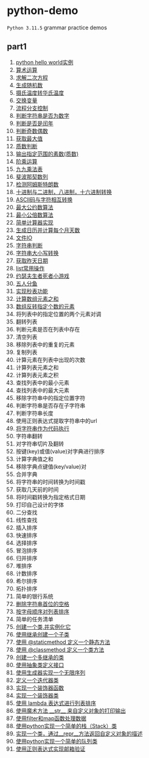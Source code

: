 # python-demo

`Python 3.11.5` grammar practice demos

## part1

1. [python hello world实例](https://github.com/bigredcapss/python-demo/part1/blob/main/helloworld.py)
2. [算术运算](https://github.com/bigredcapss/python-demo/blob/main/part1/test_operations.py)
3. [求解二次方程](https://github.com/bigredcapss/python-demo/blob/main/part1/quadratic_solver.py)
4. [生成随机数](https://github.com/bigredcapss/python-demo/blob/main/part1/test_random.py)
5. [摄氏温度转华氏温度](https://github.com/bigredcapss/python-demo/blob/main/part1/temperature_convert.py)
6. [交换变量](https://github.com/bigredcapss/python-demo/blob/main/part1/test_swap_var.py)
7. [流程分支控制](https://github.com/bigredcapss/python-demo/blob/main/part1/test_process_branch.py)
8. [判断字符串是否为数字](https://github.com/bigredcapss/python-demo/blob/main/part1/test_is_number.py)
9. [判断是否是闰年](https://github.com/bigredcapss/python-demo/blob/main/part1/test_leap_year.py)
10. [判断奇数偶数](https://github.com/bigredcapss/python-demo/blob/main/part1/test_odd_even.py)
11. [获取最大值](https://github.com/bigredcapss/python-demo/blob/main/part1/test_max.py)
12. [质数判断](https://github.com/bigredcapss/python-demo/blob/main/part1/test_prime.py)
13. [输出指定范围的素数(质数)](https://github.com/bigredcapss/python-demo/blob/main/part1/test_output_range_number.py)
14. [阶乘运算](https://github.com/bigredcapss/python-demo/blob/main/part1/test_factorial.py)
15. [九九乘法表](https://github.com/bigredcapss/python-demo/blob/main/part1/test_multiplication-table.py)
16. [斐波那契数列](https://github.com/bigredcapss/python-demo/blob/main/part1/test_fibonacci_sequence.py)
17. [检测阿姆斯特朗数](https://github.com/bigredcapss/python-demo/blob/main/part1/test_armstrong_number.py)
18. [十进制与二进制，八进制，十六进制转换](https://github.com/bigredcapss/python-demo/blob/main/part1/test_number_system.py)
19. [ASCII码与字符相互转换](https://github.com/bigredcapss/python-demo/blob/main/part1/test_ascii.py)
20. [最大公约数算法](https://github.com/bigredcapss/python-demo/blob/main/part1/test_hcf.py)
21. [最小公倍数算法](https://github.com/bigredcapss/python-demo/blob/main/part1/test_lcm.py)
22. [简单计算器实现](https://github.com/bigredcapss/python-demo/blob/main/part1/test_calculator.py)
23. [生成日历并计算每个月天数](https://github.com/bigredcapss/python-demo/blob/main/part1/test_calendar.py)
24. [文件IO](https://github.com/bigredcapss/python-demo/blob/main/part1/test_file_io.py)
25. [字符串判断](https://github.com/bigredcapss/python-demo/blob/main/part1/test_str.py)
26. [字符串大小写转换](https://github.com/bigredcapss/python-demo/blob/main/part1/test_str_convert.py)
27. [获取昨天日期](https://github.com/bigredcapss/python-demo/blob/main/part1/test_datetime.py)
28. [list常用操作](https://github.com/bigredcapss/python-demo/blob/main/part1/test_list.py)
29. [约瑟夫生者死者小游戏](https://github.com/bigredcapss/python-demo/blob/main/part1/test_joseph.py)
30. [五人分鱼](https://github.com/bigredcapss/python-demo/blob/main/part1/test_fish.py)
31. [实现秒表功能](https://github.com/bigredcapss/python-demo/blob/main/part1/test_time.py)
32. [计算数组元素之和](https://github.com/bigredcapss/python-demo/blob/main/part1/test_sum_array.py)
33. [数组反转指定个数的元素](https://github.com/bigredcapss/python-demo/blob/main/part1/test_reverse_array.py)
34. 将列表中的指定位置的两个元素对调
35. 翻转列表
36. 判断元素是否在列表中存在
37. 清空列表
38. 移除列表中的重复的元素
39. 复制列表
40. 计算元素在列表中出现的次数
41. 计算列表元素之和
42. 计算列表元素之积
43. 查找列表中的最小元素
44. 查找列表中的最大元素
45. 移除字符串中的指定位置字符
46. 判断字符串是否存在子字符串
47. 判断字符串长度
48. 使用正则表达式提取字符串中的url
49. [将字符串作为代码执行](https://github.com/bigredcapss/python-demo/blob/main/part1/test_exec.py)
50. 字符串翻转
51. 对字符串切片及翻转
52. 按键(key)或值(value)对字典进行排序
53. 计算字典值之和
54. 移除字典点键值(key/value)对
55. 合并字典
56. 将字符串的时间转换为时间戳
57. 获取几天前的时间
58. 将时间戳转换为指定格式日期
59. 打印自己设计的字体
60. 二分查找
61. 线性查找
62. 插入排序
63. 快速排序
64. 选择排序
65. 冒泡排序
66. 归并排序
67. 堆排序
68. 计数排序
69. 希尔排序
70. 拓扑排序
71. 简单的银行系统
72. [删除字符串首位的空格](https://github.com/bigredcapss/python-demo/blob/main/part1/test_strip.py)
73. [按字母顺序对列表排序](https://github.com/bigredcapss/python-demo/blob/main/part1/test_sort.py)
74. 简单的任务清单
75. [创建一个类,并实例化它](https://github.com/bigredcapss/python-demo/blob/main/part1/test_class_init.py)
76. [使用继承创建一个子类](https://github.com/bigredcapss/python-demo/blob/main/part1/test_class_extend.py)
77. [使用 @staticmethod 定义一个静态方法](https://github.com/bigredcapss/python-demo/blob/main/part1/test_static_method.py)
78. [使用 @classmethod 定义一个类方法](https://github.com/bigredcapss/python-demo/blob/main/part1/test_class_method.py)
79. [创建一个多继承的类](https://github.com/bigredcapss/python-demo/blob/main/part1/test_multi_extend.py)
80. [使用抽象类定义接口](https://github.com/bigredcapss/python-demo/blob/main/part1/test_abstract_class.py)
81. [使用生成器实现一个无限序列](https://github.com/bigredcapss/python-demo/blob/main/part1/test_infinite_sequence.py)
82. [定义一个迭代器类](https://github.com/bigredcapss/python-demo/blob/main/test_iter_class.py)
83. [实现一个装饰器函数](https://github.com/bigredcapss/python-demo/blob/main/test_decorator_function.py)
84. [实现一个装饰器类](https://github.com/bigredcapss/python-demo/blob/main/test_decorator_class.py)
85. [使用 lambda 表达式进行列表排序](https://github.com/bigredcapss/python-demo/blob/main/part1/test_lambda.py)
86. [使用魔术方法 \_\_str\_\_ 来自定义对象的打印输出](https://github.com/bigredcapss/python-demo/blob/main/part1/test_tostring.py)
87. [使用filter和map函数处理数据](https://github.com/bigredcapss/python-demo/blob/main/part1/test_filter_map.py)
88. [使用python实现一个简单的栈（Stack）类](https://github.com/bigredcapss/python-demo/blob/main/part1/test_stack.py)
89. [实现一个类，通过__repr__方法返回自定义对象的描述](https://github.com/bigredcapss/python-demo/blob/main/part1/test_repr.py)
90. [使用python实现一个简单的队列类](https://github.com/bigredcapss/python-demo/blob/main/part1/test_queue.py)
91. [使用正则表达式实现邮箱验证](https://github.com/bigredcapss/python-demo/blob/main/part1/test_regex.py)
